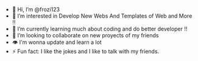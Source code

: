 - 👋 Hi, I’m @frozi123
- 👀 I’m interested in Develop New Webs And Templates of Web and More !!
- 🌱 I’m currently learning much about coding and do better developer !!
- 💞️ I’m looking to collaborate on new proyects of my friends
- 👁️ I'm wonna update and learn a lot
- ⚡ Fun fact: I like the jokes and I like to talk  with my friends.

<!---
frozi123/frozi123 is a ✨ special ✨ repository because its `README.md` (this file) appears on your GitHub profile.
You can click the Preview link to take a look at your changes.
--->
